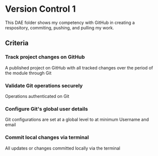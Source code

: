 # Version Control 1

This DAE folder shows my competency with GitHub in creating a respository, commiting, pushing, and pulling my work.


## Criteria

### Track project changes on GitHub

A published project on GitHub with all tracked changes over the period of the module through Git

### Validate Git operations securely

Operations authenticated on Git

### Configure Git's global user details

Git configurations are set at a global level to at minimum Username and email

### Commit local changes via terminal

All updates or changes committed locally via the terminal